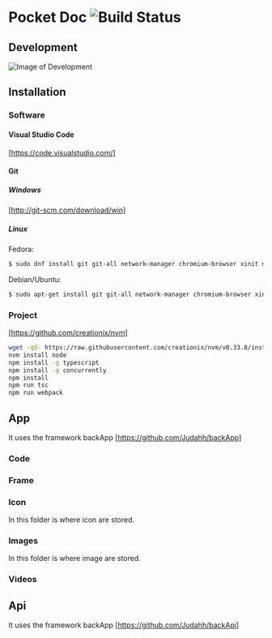 # Pocket Doc ![Build Status](https://travis-ci.org/Judahh/pocketDoc.svg?branch=master)

## Development

![Image of Development](https://github.com/judahh/pocketDoc/blob/master/Server.png)

## Installation

### Software

#### Visual Studio Code

[https://code.visualstudio.com/]

#### Git

##### Windows
[http://git-scm.com/download/win]

##### Linux
Fedora:
```sh
$ sudo dnf install git git-all network-manager chromium-browser xinit mongodb
```
Debian/Ubuntu:
```sh
$ sudo apt-get install git git-all network-manager chromium-browser xinit mongodb
```

### Project
[https://github.com/creationix/nvm]
```sh
wget -qO- https://raw.githubusercontent.com/creationix/nvm/v0.33.8/install.sh | bash
nvm install node
npm install -g typescript
npm install -g concurrently	
npm install
npm run tsc
npm run webpack
```

## App

It uses the framework backApp [https://github.com/Judahh/backApp]

### Code

### Frame

### Icon

In this folder is where icon are stored.

### Images

In this folder is where image are stored.

### Videos

## Api

It uses the framework backApp [https://github.com/Judahh/backApi]
